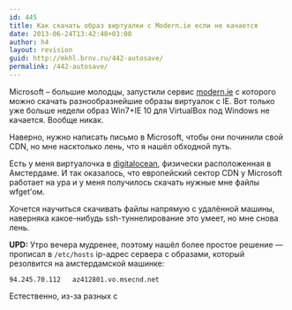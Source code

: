 ```yaml
---
id: 445
title: Как скачать образ виртуалки с Modern.ie если не качается
date: 2013-06-24T13:42:48+03:00
author: h4
layout: revision
guid: http://mkhl.brnv.ru/442-autosave/
permalink: /442-autosave/
---
```

Microsoft – большие молодцы, запустили сервис [modern.ie](http://modern.ie/) с которого можно скачать разнообразнейшие образы виртуалок с IE. Вот только уже больше недели образ Win7+IE 10 для VirtualBox под Windows не качается. Вообще никак.

Наверно, нужно написать письмо в Microsoft, чтобы они починили свой CDN, но мне насктолько лень, что я нашёл обходной путь.

Есть у меня виртуалочка в [digitalocean](http://digitalocean.com/), физически расположенная в Амстердаме. И так оказалось, что европейский сектор CDN у Microsoft работает на ура и у меня получилось скачать нужные мне файлы wfget&#8217;ом.

Хочется научиться скачивать файлы напрямую с удалённой машины, наверняка какое-нибудь ssh-туннелирование это умеет, но мне снова лень.

**UPD:** Утро вечера мудренее, поэтому нашёл более простое решение — прописал в `/etc/hosts` ip-адрес сервера с образами, который резолвится на амстердамской машинке:

    94.245.70.112   az412801.vo.msecnd.net
    

Естественно, из-за разных с